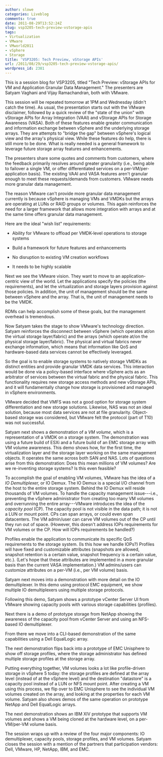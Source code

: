 ```yaml
---
author: slowe
categories: Liveblog
comments: true
date: 2011-08-29T13:52:24Z
slug: vsp3205-tech-preview-vstorage-apis
tags:
- Virtualization
- VMware
- VMworld2011
- vSphere
- Storage
title: 'VSP3205: Tech Preview, vStorage APIs'
url: /2011/08/29/vsp3205-tech-preview-vstorage-apis/
wordpress_id: 2381
---
```


This is a session blog for VSP3205, titled "Tech Preview: vStorage APIs for VM and Application Granular Data Management." The presenters are Satyam Vaghani and Vijay Ramachandran, both with VMware.

This session will be repeated tomorrow at 1PM and Wednesday (didn't catch the time). As usual, the presentation starts out with the VMware disclaimer, followed by a quick review of the "state of the union" with vStorage APIs for Array Integration (VAAI) and vStorage APIs for Storage Awareness (VASA). Both of these features enable greater communication and information exchange between vSphere and the underlying storage arrays. They are attempts to "bridge the gap" between vSphere's logical view and the array's physical view. While these features do help, there is still more to be done. What is really needed is a general framework to leverage future storage array features and enhancements.

The presenters share some quotes and comments from customers, where the feedback primarily resolves around greater granularity (i.e., being able to failover a single VM, or offer differentiated services on a per-VM/per-application basis). The existing VAAI and VASA features aren't granular enough to meet these requests/demands from customers. VMware needs more granular data management.

The reason VMware can't provide more granular data management currently is because vSphere is managing VMs and VMDKs but the arrays are operating at LUNs or RAID groups or volumes. This again reinforces the need for a larger framework that allows more integration with arrays and at the same time offers granular data management.

Here are the ideal "wish list" requirements:

* Ability for VMware to offload per VMDK-level operations to storage systems

* Build a framework for future features and enhancements

* No disruption to existing VM creation workflows

* It needs to be highly scalable

Next we see the VMware vision. They want to move to an application-centric view of the world. Let the applications specify the policies (the requirements), and let the virtualization and storage layers provision against those policies. In addition, the unit of management should be the same between vSphere and the array. That is, the unit of management needs to be the VMDK.

RDMs can help accomplish some of these goals, but the management overhead is tremendous.

Now Satyam takes the stage to show VMware's technology direction. Satyam reinforces the disconnect between vSphere (which operates at/on the virtual storage layer/fabric) and the arrays (which operate at/on the physical storage layer/fabric). The physical and virtual fabrics never exchange information, which means that information like QoS and hardware-based data services cannot be effectively leveraged.

So the goal is to enable storage systems to natively storage VMDKs as distinct entities and provide granular VMDK data services. This interaction would be done via a policy-based interface where vSphere acts as an arbitrator of services between the virtual fabric and the physical fabric. This functionality requires new storage access methods and new vStorage APIs, and it will fundamentally change how storage is provisioned and managed in vSphere environments.

VMware decided that VMFS was not a good option for storage system differentiation and new storage solutions. Likewise, NAS was not an ideal solution, because most data services are not at file granularity. Object-based storage was considered, but VMware felt the protocol (part of T10) was not successful.

Satyam next shows a demonstration of a _VM volume_, which is a representation of a VMDK on a storage system. The demonstration was using a future build of ESXi and a future build of an EMC storage array with VM volume awareness. This demo shows how, for the first time, the virtualization layer and the storage layer working on the same management objects. It operates the same across both SAN and NAS. Lots of questions arise from this demonstration: Does this mean millions of VM volumes? Are we re-inventing storage systems? Is this even feasible?

To accomplish the goal of enabling VM volumes, VMware has the idea of a _IO Demultiplexer,_ or IO Demux. The IO Demux is a special I/O channel from the host to the entire storage system. Behind the IO Demux will reside thousands of VM volumes. To handle the capacity management issue---i.e., preventing the vSphere administrator from creating too many VM volumes and overrunning the entire array---VMware introduces the idea of the _capacity pool_ (CP). The capacity pool is not visible in the data path; it is not a LUN or mount point. CPs can span arrays, or could even span datacenters. The VM admin/user can carve VM volumes out of the CP until they run out of space. (However, this doesn't address IOPs requirements for VM volumes or the CP. How will IOPs requirements be handled?)

Profiles enable the application to communicate its specific QoS requirements to the storage system. (Is this how we handle IOPs?) Profiles will have fixed and customizable attributes (snapshots are allowed, snapshot retention is a certain value, snapshot frequency is a certain value, etc.). (Let's hope that these attributes are implemented in a more granular basis than the current VASA implementation.) VM admins/users can customize attributes on a per-VM (i.e., per VM volume) basis.

Satyam next moves into a demonstration with more detail on the IO demultiplexer. In this demo using protocol EMC equipment, we show multiple IO demultiplexers using multiple storage protocols.

Following this demo, Satyam shows a prototype vCenter Server UI from VMware showing capacity pools with various storage capabilities (profiles).

Next there is a demo of prototype storage from NetApp showing the awareness of the capacity pool from vCenter Server and using an NFS-based IO demultiplexer.

From there we move into a CLI-based demonstration of the same capabilities using a Dell EqualLogic array.

The next demonstration flips back into a prototype of EMC Unisphere to show off storage profiles, where the storage administrator has defined multiple storage profiles at the storage array.

Putting everything together, VM volumes looks a lot like profile-driven storage in vSphere 5 today: the storage profiles are defined at the array level (instead of at the vSphere level) and the destination "datastore" is a capacity pool instead of a LUN or NFS mount point. After creating a VM using this process, we flip over to EMC Unisphere to see the individual VM volumes created on the array, and looking at the properties for each VM volume. Satyam also shows demos of the same operation on prototype NetApp and Dell EqualLogic arrays.

The next demonstration shows an IBM XIV prototype that supports VM volumes and shows a VM being cloned at the hardware level, on a per-VM/per-VM volume basis.

The session wraps up with a review of the four major components: IO demultiplexer, capacity pools, storage profiles, and VM volumes. Satyam closes the session with a mention of the partners that participation vendors: Dell, VMware, HP, NetApp, IBM, and EMC.
